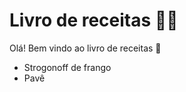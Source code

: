 # Livro de receitas :man_cook:

Olá! Bem vindo ao livro de receitas :wave:

- Strogonoff de frango
- Pavê



